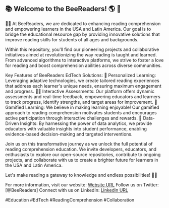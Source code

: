 ## 📚 Welcome to the BeeReaders! 🌎 👋

🙋‍♀️ At BeeReaders, we are dedicated to enhancing reading comprehension and empowering learners in the USA and Latin America. Our goal is to bridge the educational resource gap by providing innovative solutions that improve reading skills for students of all ages and backgrounds.

Within this repository, you'll find our pioneering projects and collaborative initiatives aimed at revolutionizing the way reading is taught and learned. From advanced algorithms to interactive platforms, we strive to foster a love for reading and boost comprehension abilities across diverse communities.

Key Features of BeeReaders EdTech Solutions:
🌈 Personalized Learning: Leveraging adaptive technologies, we create tailored reading experiences that address each learner's unique needs, ensuring maximum engagement and progress.
👩‍💻 Interactive Assessments: Our platform offers dynamic assessments and real-time feedback, empowering educators and learners to track progress, identify strengths, and target areas for improvement.
🍿 Gamified Learning: We believe in making learning enjoyable! Our gamified approach to reading comprehension motivates students and encourages active participation through interactive challenges and rewards.
🧙  Data-Driven Insights: By harnessing the power of data analytics, we provide educators with valuable insights into student performance, enabling evidence-based decision-making and targeted interventions.

Join us on this transformative journey as we unlock the full potential of reading comprehension education. We invite developers, educators, and enthusiasts to explore our open-source repositories, contribute to ongoing projects, and collaborate with us to create a brighter future for learners in the USA and Latin America.

Let's make reading a gateway to knowledge and endless possibilities! 📖✨

For more information, visit our website: [Website URL](https://www.beereaders.com/)
Follow us on Twitter: [@BeeReaders]
Connect with us on LinkedIn: [Linkedin URL](https://www.linkedin.com/company/64738032)

#Education #EdTech #ReadingComprehension #Collaboration
